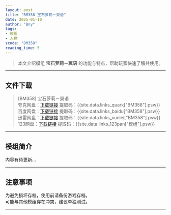 ```yaml
---
layout: post
title: "BM358 宝石萝莉－翼语"
date: 2025-01-10
author: "Bny"
tags: 
- 模组
- 人物
scode: "BM358"
reading_time: 5
---
```


> 本文介绍模组 **宝石萝莉－翼语** 的功能与特点，帮助玩家快速了解并使用。

---

## 文件下载

> [BM358] 宝石萝莉－翼语  
夸克网盘：[下载链接]({{site.data.links_quark["BM358"].url}}) 提取码：{{site.data.links_quark["BM358"].psw}}  
百度网盘：[下载链接]({{site.data.links_baidu["BM358"].url}}) 提取码：{{site.data.links_baidu["BM358"].psw}}  
迅雷网盘：[下载链接]({{site.data.links_xunlei["BM358"].url}}) 提取码：{{site.data.links_xunlei["BM358"].psw}}  
123网盘：[下载链接]({{site.data.links_123pan["模组"].url}}) 提取码：{{site.data.links_123pan["模组"].psw}}  

---

## 模组简介

>  
内容有待更新...  

---

## 注意事项

>  
为避免损坏存档，使用前请备份游戏存档。  
可能与其他模组存在冲突，建议单独测试。  

---

